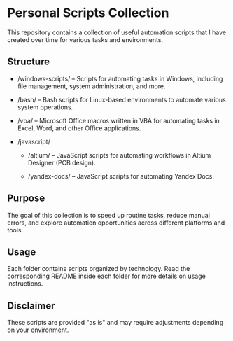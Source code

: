 # Personal Scripts Collection

This repository contains a collection of useful automation scripts that I have created over time for various tasks and environments.

## Structure
- /windows-scripts/ – Scripts for automating tasks in Windows, including file management, system administration, and more.

- /bash/ – Bash scripts for Linux-based environments to automate various system operations.

- /vba/ – Microsoft Office macros written in VBA for automating tasks in Excel, Word, and other Office applications.

- /javascript/

  - /altium/ – JavaScript scripts for automating workflows in Altium Designer (PCB design).

  - /yandex-docs/ – JavaScript scripts for automating Yandex Docs.

## Purpose
The goal of this collection is to speed up routine tasks, reduce manual errors, and explore automation opportunities across different platforms and tools.

## Usage
Each folder contains scripts organized by technology. Read the corresponding README inside each folder for more details on usage instructions.

## Disclaimer
These scripts are provided "as is" and may require adjustments depending on your environment.
